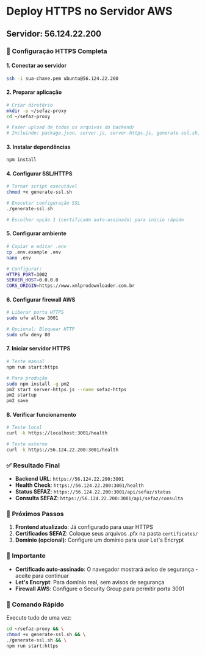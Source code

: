 
# Deploy HTTPS no Servidor AWS

## Servidor: 56.124.22.200

### 🔐 Configuração HTTPS Completa

#### 1. Conectar ao servidor
```bash
ssh -i sua-chave.pem ubuntu@56.124.22.200
```

#### 2. Preparar aplicação
```bash
# Criar diretório
mkdir -p ~/sefaz-proxy
cd ~/sefaz-proxy

# Fazer upload de todos os arquivos do backend/
# Incluindo: package.json, server.js, server-https.js, generate-ssl.sh, etc.
```

#### 3. Instalar dependências
```bash
npm install
```

#### 4. Configurar SSL/HTTPS
```bash
# Tornar script executável
chmod +x generate-ssl.sh

# Executar configuração SSL
./generate-ssl.sh

# Escolher opção 1 (certificado auto-assinado) para início rápido
```

#### 5. Configurar ambiente
```bash
# Copiar e editar .env
cp .env.example .env
nano .env

# Configurar:
HTTPS_PORT=3002
SERVER_HOST=0.0.0.0
CORS_ORIGIN=https://www.xmlprodownloader.com.br
```

#### 6. Configurar firewall AWS
```bash
# Liberar porta HTTPS
sudo ufw allow 3001

# Opcional: Bloquear HTTP
sudo ufw deny 80
```

#### 7. Iniciar servidor HTTPS
```bash
# Teste manual
npm run start:https

# Para produção
sudo npm install -g pm2
pm2 start server-https.js --name sefaz-https
pm2 startup
pm2 save
```

#### 8. Verificar funcionamento
```bash
# Teste local
curl -k https://localhost:3001/health

# Teste externo
curl -k https://56.124.22.200:3001/health
```

### ✅ Resultado Final

- **Backend URL**: `https://56.124.22.200:3001`
- **Health Check**: `https://56.124.22.200:3001/health`
- **Status SEFAZ**: `https://56.124.22.200:3001/api/sefaz/status`
- **Consulta SEFAZ**: `https://56.124.22.200:3001/api/sefaz/consulta`

### 🔧 Próximos Passos

1. **Frontend atualizado**: Já configurado para usar HTTPS
2. **Certificados SEFAZ**: Coloque seus arquivos .pfx na pasta `certificates/`
3. **Domínio (opcional)**: Configure um domínio para usar Let's Encrypt

### 🚨 Importante

- **Certificado auto-assinado**: O navegador mostrará aviso de segurança - aceite para continuar
- **Let's Encrypt**: Para domínio real, sem avisos de segurança
- **Firewall AWS**: Configure o Security Group para permitir porta 3001

### 🔄 Comando Rápido

Execute tudo de uma vez:
```bash
cd ~/sefaz-proxy && \
chmod +x generate-ssl.sh && \
./generate-ssl.sh && \
npm run start:https
```
